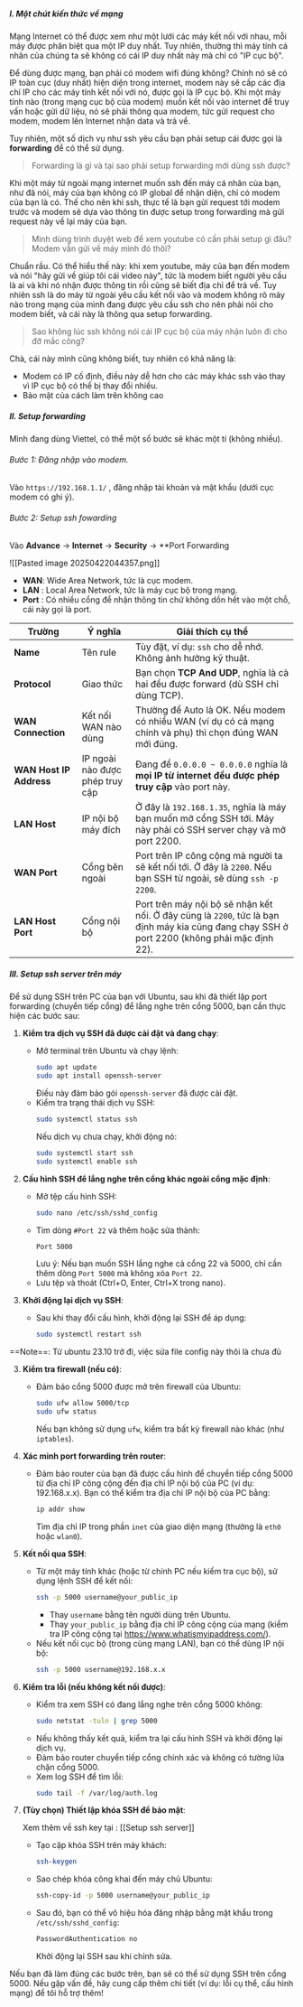 ##### I. Một chút kiến thức về mạng

Mạng Internet có thể được xem như một lưới các máy kết nối với nhau, mỗi máy được phân biệt qua một IP duy nhất. Tuy nhiên, thường thì máy tính cá nhân của chúng ta sẽ không có cái IP duy nhất này mà chỉ có "IP cục bộ". 

Để dùng được mạng, bạn phải có modem wifi đúng không? Chính nó sẽ có IP toàn cục (duy nhất) hiện diện trong internet, modem này sẽ cấp các địa chỉ IP cho các máy tính kết nối với nó, được gọi là IP cục bộ. Khi một máy tính nào (trong mạng cục bộ của modem) muốn kết nối vào internet để truy vấn hoặc gửi dữ liệu, nó sẽ phải thông qua modem, tức gửi request cho modem, modem lên Internet nhận data và trả về.

Tuy nhiên, một số dịch vụ như ssh yêu cầu bạn phải setup cái được gọi là **forwarding** để có thể sử dụng.

> Forwarding là gì và tại sao phải setup forwarding mới dùng ssh được?

Khi một máy từ ngoài mạng internet muốn ssh đến máy cá nhân của bạn, như đã nói, máy của bạn không có IP global để nhận diện, chỉ có modem của bạn là có. Thế cho nên khi ssh, thực tế là bạn gửi request tới modem trước và modem sẽ dựa vào thông tin được setup trong forwarding mà gửi request này về lại máy của bạn.

> Mình dùng trình duyệt web để xem youtube có cần phải setup gì đâu? Modem vẫn gửi về máy mình đó thôi?

Chuẩn rầu. Có thể hiểu thế này: khi xem youtube, máy của bạn đến modem và nói "hãy gửi về giúp tôi cái video này", tức là modem biết người yêu cầu là ai và khi nó nhận được thông tin rồi cũng sẽ biết địa chỉ để trả về. Tuy nhiên ssh là do máy từ ngoài yêu cầu kết nối vào và modem không rõ máy nào trong mạng của mình đang được yêu cầu ssh cho nên phải nói cho modem biết, và cái này là thông qua setup forwarding.

> Sao không lúc ssh không nói cái IP cục bộ của máy nhận luôn đi cho đỡ mắc công?

Chà, cái này mình cũng không biết, tuy nhiên có khả năng là:
- Modem có IP cố định, điều này dễ hơn cho các máy khác ssh vào thay vì IP cục bộ có thể bị thay đổi nhiều.
- Bảo mật của cách làm trên không cao

##### II. Setup forwarding

Mình đang dùng Viettel, có thể một số bước sẽ khác một tí (không nhiều).

###### Bước 1: Đăng nhập vào modem.
Vào `https://192.168.1.1/` , đăng nhập tài khoản và mật khẩu (dưới cục modem có ghi ý).

###### Bước 2: Setup ssh fowarding

Vào **Advance** -> **Internet** -> **Security** -> **Port Forwarding

![[Pasted image 20250422044357.png]]

- **WAN**: Wide Area Network, tức là cục modem.
- **LAN** : Local Area Network, tức là máy cục bộ trong mạng.
- **Port** : Có nhiều cổng để nhận thông tin chứ không dồn hết vào một chỗ, cái này gọi là port.

| Trường                  | Ý nghĩa                         | Giải thích cụ thể                                                                                                                            |
| ----------------------- | ------------------------------- | -------------------------------------------------------------------------------------------------------------------------------------------- |
| **Name**                | Tên rule                        | Tùy đặt, ví dụ: `ssh` cho dễ nhớ. Không ảnh hưởng kỹ thuật.                                                                                  |
| **Protocol**            | Giao thức                       | Bạn chọn **TCP And UDP**, nghĩa là cả hai đều được forward (dù SSH chỉ dùng TCP).                                                            |
| **WAN Connection**      | Kết nối WAN nào dùng            | Thường để Auto là OK. Nếu modem có nhiều WAN (ví dụ có cả mạng chính và phụ) thì chọn đúng WAN mới đúng.                                     |
| **WAN Host IP Address** | IP ngoài nào được phép truy cập | Đang để `0.0.0.0 ~ 0.0.0.0` nghĩa là **mọi IP từ internet đều được phép truy cập** vào port này.                                             |
| **LAN Host**            | IP nội bộ máy đích              | Ở đây là `192.168.1.35`, nghĩa là máy bạn muốn mở cổng SSH tới. Máy này phải có SSH server chạy và mở port 2200.                             |
| **WAN Port**            | Cổng bên ngoài                  | Port trên IP công cộng mà người ta sẽ kết nối tới. Ở đây là `2200`. Nếu bạn SSH từ ngoài, sẽ dùng `ssh -p 2200`.                             |
| **LAN Host Port**       | Cổng nội bộ                     | Port trên máy nội bộ sẽ nhận kết nối. Ở đây cũng là `2200`, tức là bạn định máy kia cũng đang chạy SSH ở port 2200 (không phải mặc định 22). |

##### III. Setup ssh server trên máy

Để sử dụng SSH trên PC của bạn với Ubuntu, sau khi đã thiết lập port forwarding (chuyển tiếp cổng) để lắng nghe trên cổng 5000, bạn cần thực hiện các bước sau:

1. **Kiểm tra dịch vụ SSH đã được cài đặt và đang chạy**:
   - Mở terminal trên Ubuntu và chạy lệnh:
     ```bash
     sudo apt update
     sudo apt install openssh-server
     ```
     Điều này đảm bảo gói `openssh-server` đã được cài đặt.
   - Kiểm tra trạng thái dịch vụ SSH:
     ```bash
     sudo systemctl status ssh
     ```
     Nếu dịch vụ chưa chạy, khởi động nó:
     ```bash
     sudo systemctl start ssh
     sudo systemctl enable ssh
     ```

1. **Cấu hình SSH để lắng nghe trên cổng khác ngoài cổng mặc định**:
   - Mở tệp cấu hình SSH:
     ```bash
     sudo nano /etc/ssh/sshd_config
     ```
   - Tìm dòng `#Port 22` và thêm hoặc sửa thành:
     ```bash
     Port 5000
     ```
     Lưu ý: Nếu bạn muốn SSH lắng nghe cả cổng 22 và 5000, chỉ cần thêm dòng `Port 5000` mà không xóa `Port 22`.
   - Lưu tệp và thoát (Ctrl+O, Enter, Ctrl+X trong nano).

3. **Khởi động lại dịch vụ SSH**:
   - Sau khi thay đổi cấu hình, khởi động lại SSH để áp dụng:
     ```bash
     sudo systemctl restart ssh
     ```

==Note==: Từ ubuntu 23.10 trở đi, việc sửa file config này thôi là chưa đủ 

3. **Kiểm tra firewall (nếu có)**:
   - Đảm bảo cổng 5000 được mở trên firewall của Ubuntu:
     ```bash
     sudo ufw allow 5000/tcp
     sudo ufw status
     ```
     Nếu bạn không sử dụng `ufw`, kiểm tra bất kỳ firewall nào khác (như `iptables`).

5. **Xác minh port forwarding trên router**:
   - Đảm bảo router của bạn đã được cấu hình để chuyển tiếp cổng 5000 từ địa chỉ IP công cộng đến địa chỉ IP nội bộ của PC (ví dụ: 192.168.x.x). Bạn có thể kiểm tra địa chỉ IP nội bộ của PC bằng:
     ```bash
     ip addr show
     ```
     Tìm địa chỉ IP trong phần `inet` của giao diện mạng (thường là `eth0` hoặc `wlan0`).

6. **Kết nối qua SSH**:
   - Từ một máy tính khác (hoặc từ chính PC nếu kiểm tra cục bộ), sử dụng lệnh SSH để kết nối:
     ```bash
     ssh -p 5000 username@your_public_ip
     ```
     - Thay `username` bằng tên người dùng trên Ubuntu.
     - Thay `your_public_ip` bằng địa chỉ IP công cộng của mạng (kiểm tra IP công cộng tại https://www.whatismyipaddress.com/).
   - Nếu kết nối cục bộ (trong cùng mạng LAN), bạn có thể dùng IP nội bộ:
     ```bash
     ssh -p 5000 username@192.168.x.x
     ```

7. **Kiểm tra lỗi (nếu không kết nối được)**:
   - Kiểm tra xem SSH có đang lắng nghe trên cổng 5000 không:
     ```bash
     sudo netstat -tuln | grep 5000
     ```
   - Nếu không thấy kết quả, kiểm tra lại cấu hình SSH và khởi động lại dịch vụ.
   - Đảm bảo router chuyển tiếp cổng chính xác và không có tường lửa chặn cổng 5000.
   - Xem log SSH để tìm lỗi:
     ```bash
     sudo tail -f /var/log/auth.log
     ```

7. **(Tùy chọn) Thiết lập khóa SSH để bảo mật**:

	Xem thêm về ssh key tại : [[Setup ssh server]]
	
   - Tạo cặp khóa SSH trên máy khách:
     ```bash
     ssh-keygen
     ```
   - Sao chép khóa công khai đến máy chủ Ubuntu:
     ```bash
     ssh-copy-id -p 5000 username@your_public_ip
     ```
   - Sau đó, bạn có thể vô hiệu hóa đăng nhập bằng mật khẩu trong `/etc/ssh/sshd_config`:
     ```bash
     PasswordAuthentication no
     ```
     Khởi động lại SSH sau khi chỉnh sửa.

Nếu bạn đã làm đúng các bước trên, bạn sẽ có thể sử dụng SSH trên cổng 5000. Nếu gặp vấn đề, hãy cung cấp thêm chi tiết (ví dụ: lỗi cụ thể, cấu hình mạng) để tôi hỗ trợ thêm!